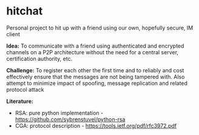 # hitchat
Personal project to hit up with a friend using our own, hopefully secure, IM client

**Idea:**
To communicate with a friend using authenticated and encrypted channels on a P2P architecture without the need for a central server, certification authority, etc.

**Challenge:**
To register each other the first time and to reliably and cost effectively ensure that the messages are not being tampered with.
Also attempt to minimize impact of spoofing, message replication and related protocol attack

**Literature:**
* RSA: pure python implementation - https://github.com/sybrenstuvel/python-rsa
* CGA: protocol description - https://tools.ietf.org/pdf/rfc3972.pdf
